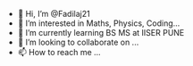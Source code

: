 - 👋 Hi, I’m @Fadilaj21
- 👀 I’m interested in Maths, Physics, Coding...
- 🌱 I’m currently learning BS MS at IISER PUNE
- 💞️ I’m looking to collaborate on ...
- 📫 How to reach me ...

<!---
Fadilaj21/Fadilaj21 is a ✨ special ✨ repository because its `README.md` (this file) appears on your GitHub profile.
You can click the Preview link to take a look at your changes.
--->
